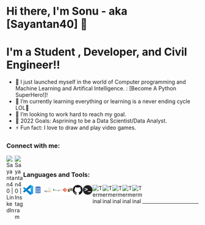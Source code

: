 # **Hi there, I'm Sonu - aka [Sayantan40]** 👋


# I'm a Student , Developer, and Civil Engineer!!

- 🔭 I just launched myself in the world of Computer programming and Machine Learning and Artifical Intelligence.  : [Become A Python SuperHero!]!
- 🌱 I’m currently learning everything or learning is a never ending cycle LOL🤣
- 👯 I’m looking to work hard to reach my goal.
- 🥅 2022 Goals: Asprining to be a Data Scientist/Data Analyst.
- ⚡ Fun fact: I love to draw and play video games.

### Connect with me:

<img align="left" alt="Sayantan40 | LinkedIn" width="22px" src="https://cdn.jsdelivr.net/npm/simple-icons@v3/icons/linkedin.svg" />
<img align="left" alt="Sayantan40 | Instagram" width="22px" src="https://cdn.jsdelivr.net/npm/simple-icons@v3/icons/instagram.svg" />

<br />


### Languages and Tools:


<img align="left" alt="Visual Studio Code" width="26px" src="https://raw.githubusercontent.com/github/explore/80688e429a7d4ef2fca1e82350fe8e3517d3494d/topics/visual-studio-code/visual-studio-code.png" />
<img align="left" alt="SQL" width="26px" src="https://raw.githubusercontent.com/github/explore/80688e429a7d4ef2fca1e82350fe8e3517d3494d/topics/sql/sql.png" />
<img align="left" alt="MySQL" width="26px" src="https://raw.githubusercontent.com/github/explore/80688e429a7d4ef2fca1e82350fe8e3517d3494d/topics/mysql/mysql.png" />
<img align="left" alt="MongoDB" width="26px" src="https://raw.githubusercontent.com/github/explore/80688e429a7d4ef2fca1e82350fe8e3517d3494d/topics/mongodb/mongodb.png" />
<img align="left" alt="Git" width="26px" src="https://raw.githubusercontent.com/github/explore/80688e429a7d4ef2fca1e82350fe8e3517d3494d/topics/git/git.png" />
<img align="left" alt="GitHub" width="26px" src="https://raw.githubusercontent.com/github/explore/78df643247d429f6cc873026c0622819ad797942/topics/github/github.png"/>
<img align="left" alt="Terminal" width="26px" src="https://raw.githubusercontent.com/github/explore/80688e429a7d4ef2fca1e82350fe8e3517d3494d/topics/terminal/terminal.png"/>
<img align="left" alt="Terminal" width="26px" src="https://user-images.githubusercontent.com/88722031/145214961-7d967951-ef44-49b6-a444-ef0643f207d4.png" />
<img align="left" alt="Terminal" width="26px" src=https://user-images.githubusercontent.com/88722031/145215300-1e1d98e6-93f3-4d34-8511-11103b84ebae.png />
<img align="left" alt="Terminal" width="26px" src="https://user-images.githubusercontent.com/88722031/145215441-831bf4d9-6ca6-4b79-9867-3e738a8cbabd.jpg" />
<img align="left" alt="Terminal" width="26px" src="https://user-images.githubusercontent.com/88722031/145215494-4bd308c6-bc3c-4cba-95cb-b5f360eee3fa.jpg" />
<img align="left" alt="Terminal" width="26px" src="https://user-images.githubusercontent.com/88722031/174847043-10103975-7339-45d5-abb9-2b63eba06e2e.png" />



<br />
<br />

---

[instagram]:
[linkedin]:https://www.linkedin.com/in/sayantan-mitra-029b10190/



